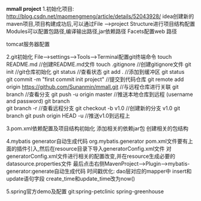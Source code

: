 **mmall project**
1.初始化项目:
http://blog.csdn.net/maomengmeng/article/details/52043928/
idea创建新的maven项目,项目构建成功后,可以通过File -->project Structure进行项目结构配置
Modules可以配置包路径,编译输出路径,jar依赖路径
Facets配置web 路径

tomcat服务器配置

2.git初始化
File-->settings-->Tools-->Terminal配置git终端命令
touch README.md           //创建README.md文件
touch .gitignore          //创建gitignore文件
git init                  //git仓库初始化
git status                //查看状态
git add .                 //添加到缓冲区
git status       
git commit -m "first commit init project"    //提交到代码仓库
git remote add origin https://github.com/Sunanmin/mmall.git   //与远程仓库进行关联
git branch                //查看分支
git push -u origin master //推送本地仓库到远程 
(username and password)
git branch      
git branch -r             //查看远程分支
git checkout -b v1.0      //创建新的分支 v1.0
git branch 
git push origin HEAD -u   //推送v1.0到远程上

3.pom.xml依赖配置及项目结构初始化
添加相关的依赖jar包 创建相关的包结构

4.mybatis generator自动生成代码
<plugin>
        <groupId>org.mybatis.generator</groupId>
</plugin>
pom.xml文件要有上面的插件引入,然后在resource目录下导入generatorConfig.xml文件
对generatorConfig.xml文件进行相关的配置改变,并在resource生成必要的datasource.properties文件
最后点击右侧MavenProject-->Plugin-->mybatis-generator:generate自动生成代码
时间戳优化:
   dao层对应的mapper中 insert和update语句字段 create_time和update_time改为now()

5.spring官方demo及配置
git:spring-petclinic   spring-greenhouse


